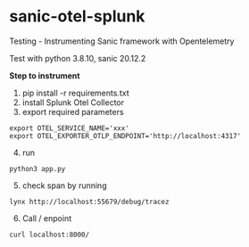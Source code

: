 # sanic-otel-splunk
Testing - Instrumenting Sanic framework with Opentelemetry

Test with python 3.8.10, sanic 20.12.2

**Step to instrument**
1. pip install -r requirements.txt
2. install Splunk Otel Collector
3. export required parameters
```
export OTEL_SERVICE_NAME='xxx'
export OTEL_EXPORTER_OTLP_ENDPOINT='http://localhost:4317'
```
4. run 
```
python3 app.py
```
5. check span by running 
```
lynx http://localhost:55679/debug/tracez
```
6. Call / enpoint
```
curl localhost:8000/
```
